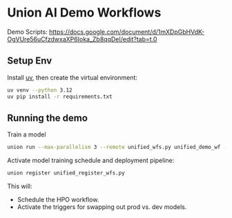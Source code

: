 # Union AI Demo Workflows

Demo Scripts: https://docs.google.com/document/d/1mXDpGbHVdK-OgVUre56uCfzdwxaXP6Ioka_Zb8qqDeI/edit?tab=t.0

## Setup Env

Install [uv](https://docs.astral.sh/uv/getting-started/installation/), then create
the virtual environment:

```bash
uv venv --python 3.12
uv pip install -r requirements.txt
```

## Running the demo

Train a model

```bash
union run --max-parallelism 3 --remote unified_wfs.py unified_demo_wf --inputs-file inputs.yaml
```

Activate model training schedule and deployment pipeline:

```bash
union register unified_register_wfs.py
```

This will:
- Schedule the HPO workflow.
- Activate the triggers for swapping out prod vs. dev models.
